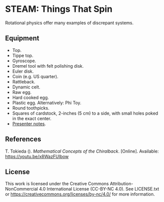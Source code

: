 # STEAM: Things That Spin

Rotational physics offer many examples of discrepant systems.

## Equipment

* Top.
* Tippe top.
* Gyroscope.
* Dremel tool with felt polishing disk.
* Euler disk.
* Coin (e.g. US quarter).
* Rattleback.
* Dynamic celt.
* Raw egg.
* Hard cooked egg.
* Plastic egg. Alternatively: Phi Toy.
* Round toothpicks.
* Squares of cardstock, 2-inches (5 cm) to a side, with small holes poked in the
  exact center.
* [Presenter notes](presenter_notes.md).

## References

T. Tokieda (). _Mathematical Concepts of the Chiralback_. \[Online]. Available: 
https://youtu.be/x8WazFUIbow

## License

This work is licensed under the Creative Commons Attribution-NonCommercial
4.0 International License (CC-BY-NC 4.0). See LICENSE.txt or
https://creativecommons.org/licenses/by-nc/4.0/ for more information.

